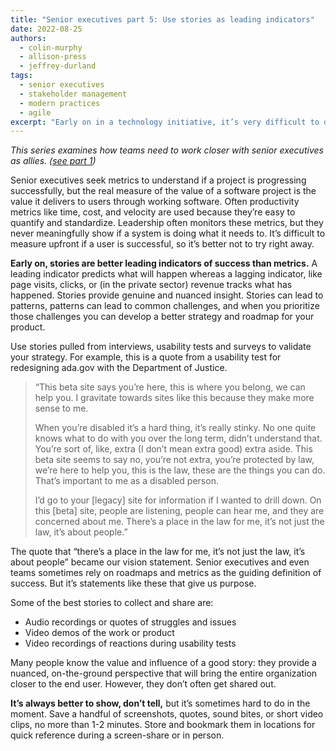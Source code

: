 ```yaml
---
title: "Senior executives part 5: Use stories as leading indicators"
date: 2022-08-25
authors:
  - colin-murphy
  - allison-press
  - jeffrey-durland
tags:
  - senior executives
  - stakeholder management
  - modern practices
  - agile
excerpt: "Early on in a technology initiative, it’s very difficult to quantify user satisfaction and success. Don’t rely on metrics to do so. Instead qualify success early through stories pulled from interviews, product demonstrations, and reactions."
---
```

_This series examines how teams need to work closer with senior executives as allies. ([see part 1]({{site.baseurl}}/2022/07/20/senior-executives-pt1/))_

Senior executives seek metrics to understand if a project is progressing successfully, but the real measure of the value of a software project is the value it delivers to users through working software. Often productivity metrics like time, cost, and velocity are used because they’re easy to quantify and standardize. Leadership often monitors these metrics, but they never meaningfully show if a system is doing what it needs to. It’s difficult to measure upfront if a user is successful, so it’s better not to try right away. 

**Early on, stories are better leading indicators of success than metrics.** A leading indicator predicts what will happen whereas a lagging indicator, like page visits, clicks, or (in the private sector) revenue tracks what has happened. Stories provide genuine and nuanced insight. Stories can lead to patterns, patterns can lead to common challenges, and when you prioritize those challenges you can develop a better strategy and roadmap for your product. 

Use stories pulled from interviews, usability tests and surveys to validate your strategy. For example, this is a quote from a usability test for redesigning ada.gov with the Department of Justice.

> “This beta site says you’re here, this is where you belong, we can help you. I gravitate towards sites like this because they make more sense to me.<p>When you’re disabled it’s a hard thing, it’s really stinky. No one quite knows what to do with you over the long term, didn’t understand that. You’re sort of, like, extra (I don’t mean extra good) extra aside. This beta site seems to say no, you’re not extra, you’re protected by law, we’re here to help you, this is the law, these are the things you can do. That’s important to me as a disabled person.<p>I’d go to your [legacy] site for information if I wanted to drill down. On this [beta] site, people are listening, people can hear me, and they are concerned about me. There’s a place in the law for me, it’s not just the law, it’s about people.”</p>

The quote that “there’s a place in the law for me, it’s not just the law, it’s about people” became our vision statement. Senior executives and even teams sometimes rely on roadmaps and metrics as the guiding definition of success. But it’s statements like these that give us purpose.

Some of the best stories to collect and share are:
* Audio recordings or quotes of struggles and issues
* Video demos of the work or product
* Video recordings of reactions during usability tests

Many people know the value and influence of a good story: they provide a nuanced, on-the-ground perspective that will bring the entire organization closer to the end user. However, they don’t often get shared out. 

**It’s always better to show, don’t tell,** but it’s sometimes hard to do in the moment. Save a handful of screenshots, quotes, sound bites, or short video clips, no more than 1-2 minutes. Store and bookmark them in locations for quick reference during a screen-share or in person.
